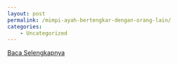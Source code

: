 ```yaml
---
layout: post
permalink: /mimpi-ayah-bertengkar-dengan-orang-lain/
categories:
    - Uncategorized
---
```


[Baca Selengkapnya](/05)